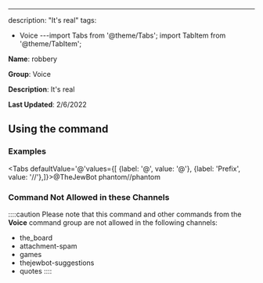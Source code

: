 ---
description: "It's real"
tags:
  - Voice
---import Tabs from '@theme/Tabs';
import TabItem from '@theme/TabItem';

**Name**: robbery

**Group**: Voice

**Description**: It's real

**Last Updated**: 2/6/2022

## Using the command

### Examples
<Tabs defaultValue='@'values={[ {label: '@', value: '@'}, {label: 'Prefix', value: '//'},]}><TabItem value='@'>@TheJewBot phantom</TabItem><TabItem value='//'>//phantom</TabItem></Tabs>

### Command Not Allowed in these Channels
::::caution Please note that this command and other commands from the **Voice** command group are not allowed in the following channels:
- the_board
- attachment-spam
- games
- thejewbot-suggestions
- quotes
::::